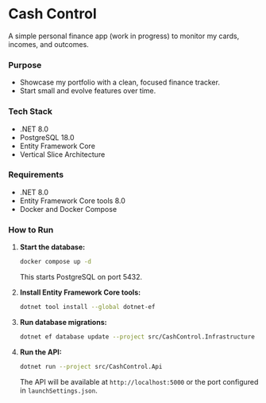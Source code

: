# Cash Control

A simple personal finance app (work in progress) to monitor my cards, incomes, and outcomes.

### Purpose
- Showcase my portfolio with a clean, focused finance tracker.
- Start small and evolve features over time.

### Tech Stack
- .NET 8.0
- PostgreSQL 18.0
- Entity Framework Core
- Vertical Slice Architecture

### Requirements

- .NET 8.0 
- Entity Framework Core tools 8.0
- Docker and Docker Compose


### How to Run

1. **Start the database:**
   ```bash
   docker compose up -d
   ```
   This starts PostgreSQL on port 5432.

2. **Install Entity Framework Core tools:**
   
   ```bash
   dotnet tool install --global dotnet-ef
   ```

3. **Run database migrations:**
   ```bash
   dotnet ef database update --project src/CashControl.Infrastructure --startup-project src/CashControl.Api
   ```

4. **Run the API:**
   ```bash
   dotnet run --project src/CashControl.Api
   ```
   
   The API will be available at `http://localhost:5000` or the port configured in `launchSettings.json`.